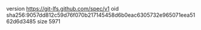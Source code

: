 version https://git-lfs.github.com/spec/v1
oid sha256:9057dd812c59d76f070b217145458d6b0eac6305732e965071eea5162d6d3485
size 5971
